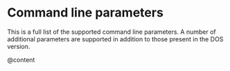 # Command line parameters

This is a full list of the supported command line parameters. A number of additional parameters are supported in
addition to those present in the DOS version.

@content

